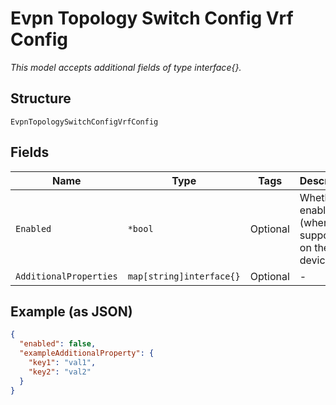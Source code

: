 
# Evpn Topology Switch Config Vrf Config

*This model accepts additional fields of type interface{}.*

## Structure

`EvpnTopologySwitchConfigVrfConfig`

## Fields

| Name | Type | Tags | Description |
|  --- | --- | --- | --- |
| `Enabled` | `*bool` | Optional | Whether to enable VRF (when supported on the device) |
| `AdditionalProperties` | `map[string]interface{}` | Optional | - |

## Example (as JSON)

```json
{
  "enabled": false,
  "exampleAdditionalProperty": {
    "key1": "val1",
    "key2": "val2"
  }
}
```

